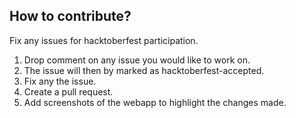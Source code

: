 ## How to contribute?

Fix any issues for hacktoberfest participation.
1) Drop comment on any issue you would like to work on.
2) The issue will then by marked as hacktoberfest-accepted.
3) Fix any the issue.
4) Create a pull request.
5) Add screenshots of the webapp to highlight the changes made.
